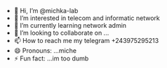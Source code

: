 - 👋 Hi, I’m @michka-lab
- 👀 I’m interested in telecom and informatic network
- 🌱 I’m currently learning network admin
- 💞️ I’m looking to collaborate on ...
- 📫 How to reach me my telegram +243975295213
- 😄 Pronouns: ...miche
- ⚡ Fun fact: ...im too dumb 

<!---
michka-lab/michka-lab is a ✨ special ✨ repository because its `README.md` (this file) appears on your GitHub profile.
You can click the Preview link to take a look at your changes.
--->
